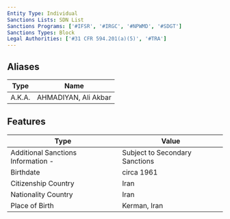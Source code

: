 ```yaml
---
Entity Type: Individual
Sanctions Lists: SDN List
Sanctions Programs: ['#IFSR', '#IRGC', '#NPWMD', '#SDGT']
Sanctions Types: Block
Legal Authorities: ['#31 CFR 594.201(a)(5)', '#TRA']
---
```


## Aliases
| Type  | Name      | 
|-------|-----------|
| A.K.A. | AHMADIYAN, Ali Akbar |

## Features
| Type  | Value      |
|-------|------------|
| Additional Sanctions Information - | Subject to Secondary Sanctions |
| Birthdate | circa 1961 |
| Citizenship Country | Iran |
| Nationality Country | Iran |
| Place of Birth | Kerman, Iran |
